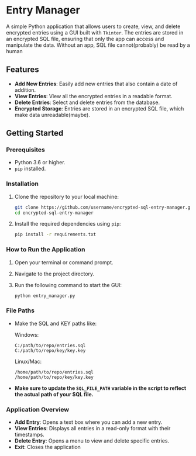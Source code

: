 # Entry Manager

A simple Python application that allows users to create, view, and delete encrypted entries using a GUI built with `Tkinter`. The entries are stored in an encrypted SQL file, ensuring that only the app can access and manipulate the data. Without an app, SQL file cannot(probably) be read by a human

## Features
- **Add New Entries**: Easily add new entries that also contain a date of addition.
- **View Entries**: View all the encrypted entries in a readable format.
- **Delete Entries**: Select and delete entries from the database.
- **Encrypted Storage**: Entries are stored in an encrypted SQL file, which make data unreadable(maybe).

## Getting Started

### Prerequisites
- Python 3.6 or higher.
- `pip` installed.

### Installation
1. Clone the repository to your local machine:

    ```bash
    git clone https://github.com/username/encrypted-sql-entry-manager.git
    cd encrypted-sql-entry-manager
    ```

2. Install the required dependencies using `pip`:

    ```bash
    pip install -r requirements.txt
    ```


    
### How to Run the Application
1. Open your terminal or command prompt.
2. Navigate to the project directory.
3. Run the following command to start the GUI:

    ```bash
    python entry_manager.py
    ```

### File Paths
- Make the SQL and KEY paths like:

    Windows:
    ```plaintext
    C:/path/to/repo/entries.sql
    C:/path/to/repo/key/key.key
    ```
    Linux/Mac:
    ```plaintext
    /home/path/to/repo/entries.sql
    /home/path/to/repo/key/key.key
    ```


- **Make sure to update the `SQL_FILE_PATH` variable in the script to reflect the actual path of your SQL file.**

### Application Overview
- **Add Entry**: Opens a text box where you can add a new entry.
- **View Entries**: Displays all entries in a read-only format with their timestamps.
- **Delete Entry**: Opens a menu to view and delete specific entries.
- **Exit**: Closes the application

